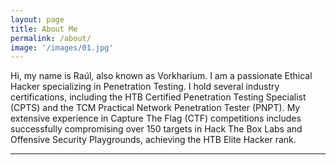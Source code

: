 ```yaml
---
layout: page
title: About Me
permalink: /about/
image: '/images/01.jpg'
---
```

Hi, my name is Raúl, also known as Vorkharium. I am a passionate Ethical Hacker specializing in Penetration Testing. I hold several industry certifications, including the HTB Certified Penetration Testing Specialist (CPTS) and the TCM Practical Network Penetration Tester (PNPT). My extensive experience in Capture The Flag (CTF) competitions includes successfully compromising over 150 targets in Hack The Box Labs and Offensive Security Playgrounds, achieving the HTB Elite Hacker rank.

<hr>
